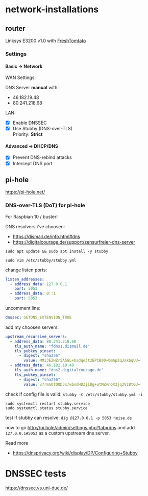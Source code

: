 # network-installations

## router

Linksys E3200 v1.0 with [FreshTomtato](https://freshtomato.org)

### Settings

#### Basic -> Network

WAN Settings:

DNS Server **manual** with:
* 46.182.19.48
* 80.241.218.68

LAN:

- [x] Enable DNSSEC
- [x] Use Stubby (DNS-over-TLS)  
  Priority: **Strict**
  
#### Advanced -> DHCP/DNS

- [x] Prevent DNS-rebind attacks
- [x] Intercept DNS port

## pi-hole

https://pi-hole.net/

### DNS-over-TLS (DoT) for pi-hole

For Raspbian 10 / buster!

DNS resolvers i've choosen:
* https://dismail.de/info.html#dns
* https://digitalcourage.de/support/zensurfreier-dns-server

`sudo apt update && sudo apt install -y stubby`

`sudo vim /etc/stubby/stubby.yml`

change listen ports:
```yaml
listen_addresses:
  - address_data: 127.0.0.1
    port: 5053
  - address_data: 0::1
    port: 5053
```

uncomment line:

```yaml
dnssec: GETDNS_EXTENSION_TRUE
```

add my choosen servers:
```yaml
upstream_recursive_servers:
  - address_data: 80.241.218.68
    tls_auth_name: "fdns1.dismail.de"
    tls_pubkey_pinset:
      - digest: "sha256"
        value: MMi3E2HZr5A5GL+badqe3tzEPCB00+OmApZqJakbqUU=
  - address_data: 46.182.19.48
    tls_auth_name: "dns2.digitalcourage.de"
    tls_pubkey_pinset:
      - digest: "sha256"
        value: v7rm6OtQQD3x/wbsdHDZjiDg+utMZvnoX3jq3Vi8tGU=
```

check if config file is valid: `stubby -C /etc/stubby/stubby.yml -i`

```
sudo systemctl restart stubby.service
sudo systemctl status stubby.service
```

test if stubby can resolve:
`dig @127.0.0.1 -p 5053 heise.de`

now to go http://pi.hole/admin/settings.php?tab=dns and add `127.0.0.1#5053` as a custom upstream dns server.

 Read more
 * https://dnsprivacy.org/wiki/display/DP/Configuring+Stubby
 
 # DNSSEC tests
 
 https://dnssec.vs.uni-due.de/
